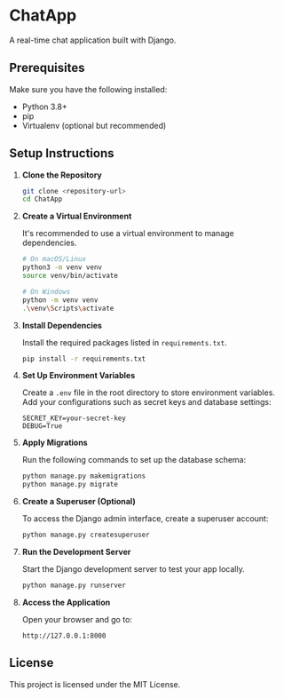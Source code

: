 
# ChatApp

A real-time chat application built with Django.

## Prerequisites

Make sure you have the following installed:
- Python 3.8+
- pip
- Virtualenv (optional but recommended)

## Setup Instructions

1. **Clone the Repository**

   ```bash
   git clone <repository-url>
   cd ChatApp
   ```

2. **Create a Virtual Environment**

   It's recommended to use a virtual environment to manage dependencies.

   ```bash
   # On macOS/Linux
   python3 -m venv venv
   source venv/bin/activate

   # On Windows
   python -m venv venv
   .\venv\Scripts\activate
   ```

3. **Install Dependencies**

   Install the required packages listed in `requirements.txt`.

   ```bash
   pip install -r requirements.txt
   ```

4. **Set Up Environment Variables**

   Create a `.env` file in the root directory to store environment variables. Add your configurations such as secret keys and database settings:

   ```plaintext
   SECRET_KEY=your-secret-key
   DEBUG=True
   ```

5. **Apply Migrations**

   Run the following commands to set up the database schema:

   ```bash
   python manage.py makemigrations
   python manage.py migrate
   ```

6. **Create a Superuser (Optional)**

   To access the Django admin interface, create a superuser account:

   ```bash
   python manage.py createsuperuser
   ```

7. **Run the Development Server**

   Start the Django development server to test your app locally.

   ```bash
   python manage.py runserver
   ```

8. **Access the Application**

   Open your browser and go to:

   ```
   http://127.0.0.1:8000
   ```



## License

This project is licensed under the MIT License.


